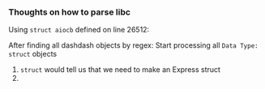 ### Thoughts on how to parse libc

Using `struct aiocb` defined on line 26512:

After finding all dashdash objects by regex:
Start processing all `Data Type: struct` objects

1. `struct` would tell us that we need to make an Express struct
2. 